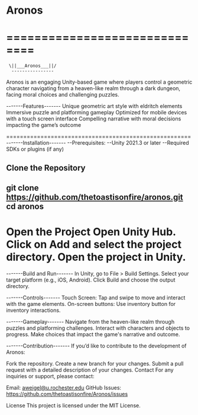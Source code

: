 # Aronos
==============================
==============================
     \||___Aronos___||/
      ----------------
Aronos is an engaging Unity-based game where players control 
a geometric character navigating from a heaven-like realm 
through a dark dungeon, facing moral choices and challenging puzzles.

-------Features-------
Unique geometric art style with eldritch elements
Immersive puzzle and platforming gameplay
Optimized for mobile devices with a touch screen interface
Compelling narrative with moral decisions impacting the game’s outcome

======================================================
-------Installation-------
--Prerequisites:
--Unity 2021.3 or later
--Required SDKs or plugins (if any)

Clone the Repository
-----------------------------------
git clone https://github.com/thetoastisonfire/aronos.git
cd aronos
-----------------------------------

Open the Project
Open Unity Hub.
Click on Add and select the project directory.
Open the project in Unity.
=====================================================

-------Build and Run-------
In Unity, go to File > Build Settings.
Select your target platform (e.g., iOS, Android).
Click Build and choose the output directory.

-------Controls-------
Touch Screen: Tap and swipe to move and interact with the game elements.
On-screen buttons: Use inventory button for inventory interactions.

-------Gameplay-------
Navigate from the heaven-like realm through puzzles and platforming challenges.
Interact with characters and objects to progress.
Make choices that impact the game's narrative and outcome.



-------Contribution-------
If you’d like to contribute to the development of Aronos:

Fork the repository.
Create a new branch for your changes.
Submit a pull request with a detailed description of your changes.
Contact
For any inquiries or support, please contact:

Email: aweigel@u.rochester.edu
GitHub Issues: https://github.com/thetoastisonfire/Aronos/issues

License
This project is licensed under the MIT License.

